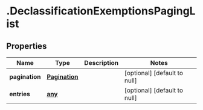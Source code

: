 # .DeclassificationExemptionsPagingList

## Properties
Name | Type | Description | Notes
------------ | ------------- | ------------- | -------------
**pagination** | [**Pagination**](Pagination.md) |  | [optional] [default to null]
**entries** | [**any**](DeclassificationExemptionEntry.md) |  | [optional] [default to null]


